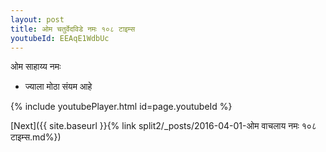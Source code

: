 ```yaml
---
layout: post
title: ओम चतुर्वेदविडे नमः १०८ टाइम्स
youtubeId: EEAqE1WdbUc
---
```

 
 
 ओम साहाय्य नमः  
 
 -  ज्याला मोठा संयम आहे 
 
  
 
  
 
 
 
 
 
 


{% include youtubePlayer.html id=page.youtubeId %}
 
[Next]({{ site.baseurl }}{% link  split2/_posts/2016-04-01-ओम वाचलाय नमः १०८ टाइम्स.md%})
 

